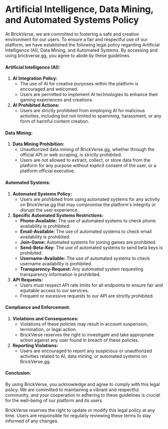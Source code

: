 # Artificial Intelligence, Data Mining, and Automated Systems Policy

At BrickVerse, we are committed to fostering a safe and creative environment for our users. To ensure a fair and respectful use of our platform, we have established the following legal policy regarding Artificial Intelligence (AI), Data Mining, and Automated Systems. By accessing and using brickverse.gg, you agree to abide by these guidelines.

#### Artificial Intelligence (AI):

1. **AI Integration Policy:**
   * The use of AI for creative purposes within the platform is encouraged and welcomed.
   * Users are permitted to implement AI technologies to enhance their gaming experiences and creations.
2. **AI Prohibited Actions:**
   * Users are strictly prohibited from employing AI for malicious activities, including but not limited to spamming, harassment, or any form of harmful content creation.

#### Data Mining:

1. **Data Mining Prohibition:**
   * Unauthorized data mining of BrickVerse.gg, whether through the official API or web scraping, is strictly prohibited.
   * Users are not allowed to extract, collect, or store data from the platform for any purpose without explicit consent of the user, or a platform official executive.

#### Automated Systems:

1. **Automated Systems Policy:**
   * Users are prohibited from using automated systems for any activity on BrickVerse.gg that may compromise the platform's integrity or disrupt the user experience.
2. **Specific Automated Systems Restrictions:**
   * **Phone-Available:** The use of automated systems to check phone availability is prohibited.
   * **Email-Available:** The use of automated systems to check email availability is prohibited.
   * **Join-Game:** Automated systems for joining games are prohibited.
   * **Send-Beta-Key:** The use of automated systems to send beta keys is prohibited.
   * **Username-Available:** The use of automated systems to check username availability is prohibited.
   * **Transparency-Request:** Any automated system requesting transparency information is prohibited.
3. **API Requests:**
   * Users must respect API rate limits for all endpoints to ensure fair and equitable access to our services.
   * Frequent or excessive requests to our API are strictly prohibited.

#### Compliance and Enforcement:

1. **Violations and Consequences:**
   * Violations of these policies may result in account suspension, termination, or legal action.
   * BrickVerse reserves the right to investigate and take appropriate action against any user found in breach of these policies.
2. **Reporting Violations:**
   * Users are encouraged to report any suspicious or unauthorized activities related to AI, data mining, or automated systems on BrickVerse.gg.

#### Conclusion:

By using BrickVerse, you acknowledge and agree to comply with this legal policy. We are committed to maintaining a vibrant and respectful community, and your cooperation in adhering to these guidelines is crucial for the well-being of our platform and its users.

BrickVerse reserves the right to update or modify this legal policy at any time. Users are responsible for regularly reviewing these terms to stay informed of any changes.
